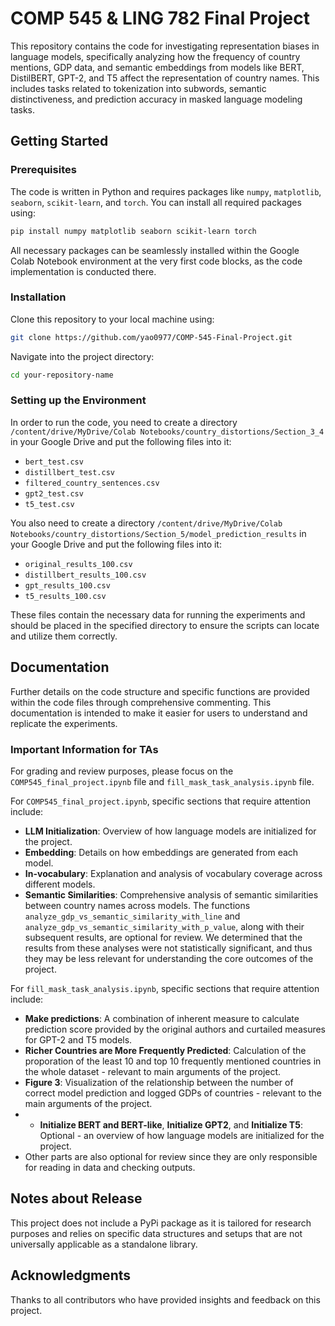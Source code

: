 # COMP 545 & LING 782 Final Project

This repository contains the code for investigating representation biases in language models, specifically analyzing how the frequency of country mentions, GDP data, and semantic embeddings from models like BERT, DistilBERT, GPT-2, and T5 affect the representation of country names. This includes tasks related to tokenization into subwords, semantic distinctiveness, and prediction accuracy in masked language modeling tasks.

## Getting Started

### Prerequisites

The code is written in Python and requires packages like `numpy`, `matplotlib`, `seaborn`, `scikit-learn`, and `torch`. You can install all required packages using:

```bash
pip install numpy matplotlib seaborn scikit-learn torch
```

All necessary packages can be seamlessly installed within the Google Colab Notebook environment at the very first code blocks, as the code implementation is conducted there.

### Installation

Clone this repository to your local machine using:

```bash
git clone https://github.com/yao0977/COMP-545-Final-Project.git
```

Navigate into the project directory:

```bash
cd your-repository-name
```

### Setting up the Environment

In order to run the code, you need to create a directory `/content/drive/MyDrive/Colab Notebooks/country_distortions/Section_3_4` in your Google Drive and put the following files into it:

- `bert_test.csv`
- `distillbert_test.csv`
- `filtered_country_sentences.csv`
- `gpt2_test.csv`
- `t5_test.csv`

You also need to create a directory `/content/drive/MyDrive/Colab Notebooks/country_distortions/Section_5/model_prediction_results` in your Google Drive and put the following files into it:

- `original_results_100.csv`
- `distillbert_results_100.csv`
- `gpt_results_100.csv`
- `t5_results_100.csv`
 
These files contain the necessary data for running the experiments and should be placed in the specified directory to ensure the scripts can locate and utilize them correctly.

## Documentation

Further details on the code structure and specific functions are provided within the code files through comprehensive commenting. This documentation is intended to make it easier for users to understand and replicate the experiments.

### Important Information for TAs

For grading and review purposes, please focus on the `COMP545_final_project.ipynb` file and `fill_mask_task_analysis.ipynb` file. 

For `COMP545_final_project.ipynb`, specific sections that require attention include:

- **LLM Initialization**: Overview of how language models are initialized for the project.
- **Embedding**: Details on how embeddings are generated from each model.
- **In-vocabulary**: Explanation and analysis of vocabulary coverage across different models.
- **Semantic Similarities**: Comprehensive analysis of semantic similarities between country names across models. The functions `analyze_gdp_vs_semantic_similarity_with_line` and `analyze_gdp_vs_semantic_similarity_with_p_value`, along with their subsequent results, are optional for review. We determined that the results from these analyses were not statistically significant, and thus they may be less relevant for understanding the core outcomes of the project.

For `fill_mask_task_analysis.ipynb`, specific sections that require attention include:

- **Make predictions**: A combination of inherent measure to calculate prediction score provided by the original authors and curtailed measures for GPT-2 and T5 models.
- **Richer Countries are More Frequently Predicted**: Calculation of the proporation of the least 10 and top 10 frequently mentioned countries in the whole dataset - relevant to main arguments of the project.
- **Figure 3**: Visualization of the relationship between the number of correct model prediction and logged GDPs of countries - relevant to the main arguments of the project.
- - **Initialize BERT and BERT-like**, **Initialize GPT2**, and **Initialize T5**: Optional - an overview of how language models are initialized for the project.
- Other parts are also optional for review since they are only responsible for reading in data and checking outputs.

## Notes about Release

This project does not include a PyPi package as it is tailored for research purposes and relies on specific data structures and setups that are not universally applicable as a standalone library. 

## Acknowledgments

Thanks to all contributors who have provided insights and feedback on this project.
